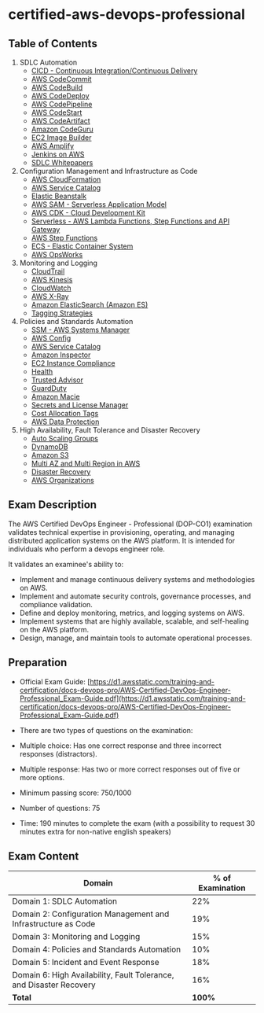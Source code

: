 # certified-aws-devops-professional

## Table of Contents

1. SDLC Automation
    - [CICD - Continuous Integration/Continuous Delivery](01-sdlc-automation/cicd.md)
    - [AWS CodeCommit](01-sdlc-automation/codecommit.md)
    - [AWS CodeBuild](01-sdlc-automation/codebuild.md)
    - [AWS CodeDeploy](01-sdlc-automation/codedeploy.md)
    - [AWS CodePipeline](01-sdlc-automation/codepipeline.md)
    - [AWS CodeStart](01-sdlc-automation/codestar.md)
    - [AWS CodeArtifact](01-sdlc-automation/codeartifact.md)
    - [Amazon CodeGuru](01-sdlc-automation/codeguru.md)
    - [EC2 Image Builder](01-sdlc-automation/ec2-image-builder.md)
    - [AWS Amplify](01-sdlc-automation/amplify.md)
    - [Jenkins on AWS](01-sdlc-automation/jenkins.md)
    - [SDLC Whitepapers](01-sdlc-automation/whitepapers.md)
2. Configuration Management and Infrastructure as Code
    - [AWS CloudFormation](02-configuration-management-and-iac/cloudformation.md)
    - [AWS Service Catalog](02-configuration-management-and-iac/service-catalog.md)
    - [Elastic Beanstalk](02-configuration-management-and-iac/eb.md)
    - [AWS SAM - Serverless Application Model](02-configuration-management-and-iac/sam.md)
    - [AWS CDK - Cloud Development Kit](02-configuration-management-and-iac/cdk.md)
    - [Serverless - AWS Lambda Functions, Step Functions and API Gateway](02-configuration-management-and-iac/serverless.md)
    - [AWS Step Functions](02-configuration-management-and-iac/step-functions.md)
    - [ECS - Elastic Container System](02-configuration-management-and-iac/ecs.md)
    - [AWS OpsWorks](02-configuration-management-and-iac/opsworks.md)
3. Monitoring and Logging
    - [CloudTrail](03-monitoring/cloudtrail.md)
    - [AWS Kinesis](03-monitoring/kinesis.md)
    - [CloudWatch](03-monitoring/cloudwatch.md)
    - [AWS X-Ray](03-monitoring/x-ray.md)
    - [Amazon ElasticSearch (Amazon ES)](03-monitoring/elasticsearch.md)
    - [Tagging Strategies](03-monitoring/tagging.md)
4. Policies and Standards Automation
    - [SSM - AWS Systems Manager](04-automation/ssm.dm)
    - [AWS Config](04-automation/config.md)
    - [AWS Service Catalog](04-automation/service-catalog.md)
    - [Amazon Inspector](04-automation/inspector.md)
    - [EC2 Instance Compliance](04-automation/ec2-instance-compliance.md)
    - [Health](04-automation/health.md)
    - [Trusted Advisor](04-automation/trusted-advisor.md)
    - [GuardDuty](04-automation/guard-duty.md)
    - [Amazon Macie](04-automation/macie.md)
    - [Secrets and License Manager](04-automation/manager.md)
    - [Cost Allocation Tags](04-automation/cost-allocation-tags.md)
    - [AWS Data Protection](04-automation/data-protection.md)
5. High Availability, Fault Tolerance and Disaster Recovery
    - [Auto Scaling Groups](05-fault-tolerance/asg.md)
    - [DynamoDB](05-fault-tolerance/dynamodb.md)
    - [Amazon S3](05-fault-tolerance/s3.md)
    - [Multi AZ and Multi Region in AWS](05-fault-tolerance/multi-az-region.md)
    - [Disaster Recovery](05-fault-tolerance/disaster-recovery.md)
    - [AWS Organizations](05-fault-tolerance/organizations.md)

## Exam Description

The AWS Certified DevOps Engineer - Professional (DOP-CO1) examination validates technical expertise in provisioning, operating, and managing distributed application systems on the AWS platform. It is intended for individuals who perform a devops engineer role.

It validates an examinee's ability to:

- Implement and manage continuous delivery systems and methodologies on AWS.
- Implement and automate security controls, governance processes, and compliance validation.
- Define and deploy monitoring, metrics, and logging systems on AWS.
- Implement systems that are highly available, scalable, and self-healing on the AWS platform.
- Design, manage, and maintain tools to automate operational processes.

## Preparation

- Official Exam Guide: [https://d1.awsstatic.com/training-and-certification/docs-devops-pro/AWS-Certified-DevOps-Engineer-Professional_Exam-Guide.pdf](https://d1.awsstatic.com/training-and-certification/docs-devops-pro/AWS-Certified-DevOps-Engineer-Professional_Exam-Guide.pdf)

- There are two types of questions on the examination:

- Multiple choice: Has one correct response and three incorrect responses (distractors).
- Multiple response: Has two or more correct responses out of five or more options.

- Minimum passing score: 750/1000

- Number of questions: 75

- Time: 190 minutes to complete the exam (with a possibility to request 30 minutes extra for non-native english speakers)

## Exam Content

| **Domain**                                                          | **% of Examination** |
|---------------------------------------------------------------------|----------------------|
| Domain 1: SDLC Automation                                           | 22%                  |
| Domain 2: Configuration Management and Infrastructure as Code       | 19%                  |
| Domain 3: Monitoring and Logging                                    | 15%                  |
| Domain 4: Policies and Standards Automation                         | 10%                  |
| Domain 5: Incident and Event Response                               | 18%                  |
| Domain 6: High Availability, Fault Tolerance, and Disaster Recovery | 16%                  |
| **Total**                                                           | **100%**             |
